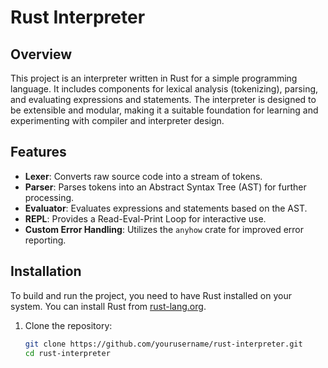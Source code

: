 # Rust Interpreter

## Overview

This project is an interpreter written in Rust for a simple programming language. It includes components for lexical analysis (tokenizing), parsing, and evaluating expressions and statements. The interpreter is designed to be extensible and modular, making it a suitable foundation for learning and experimenting with compiler and interpreter design.

## Features

- **Lexer**: Converts raw source code into a stream of tokens.
- **Parser**: Parses tokens into an Abstract Syntax Tree (AST) for further processing.
- **Evaluator**: Evaluates expressions and statements based on the AST.
- **REPL**: Provides a Read-Eval-Print Loop for interactive use.
- **Custom Error Handling**: Utilizes the `anyhow` crate for improved error reporting.

## Installation

To build and run the project, you need to have Rust installed on your system. You can install Rust from [rust-lang.org](https://www.rust-lang.org/).

1. Clone the repository:
   ```sh
   git clone https://github.com/yourusername/rust-interpreter.git
   cd rust-interpreter
